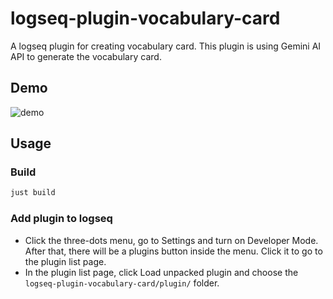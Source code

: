 # logseq-plugin-vocabulary-card

A logseq plugin for creating vocabulary card. This plugin is using Gemini AI API to generate the vocabulary card.

## Demo

![demo](./demo.gif)

## Usage

### Build

```bash
just build
```

### Add plugin to logseq
- Click the three-dots menu, go to Settings and turn on Developer Mode. After that, there will be a plugins button inside the menu. Click it to go to the plugin list page.
- In the plugin list page, click Load unpacked plugin and choose the `logseq-plugin-vocabulary-card/plugin/` folder. 
